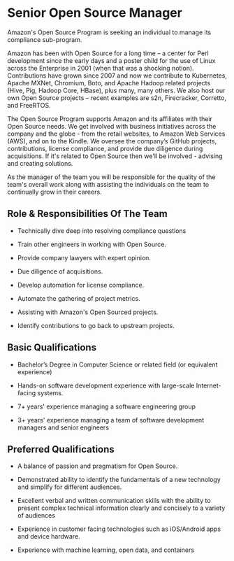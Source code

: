 # Senior Open Source Manager

Amazon's Open Source Program is seeking an individual to manage its compliance sub-program.

Amazon has been with Open Source for a long time – a center for Perl development since the early days and a poster child for the use of Linux across the Enterprise in 2001 (when that was a shocking notion). Contributions have grown since 2007 and now we contribute to Kubernetes, Apache MXNet, Chromium, Boto, and Apache Hadoop related projects (Hive, Pig, Hadoop Core, HBase), plus many, many others. We also host our own Open Source projects – recent examples are s2n, Firecracker, Corretto, and FreeRTOS.

The Open Source Program supports Amazon and its affiliates with their Open Source needs. We get involved with business initiatives across the company and the globe - from the retail websites, to Amazon Web Services (AWS), and on to the Kindle. We oversee the company’s GitHub projects, contributions, license compliance, and provide due diligence during acquisitions. If it's related to Open Source then we'll be involved - advising and creating solutions.

As the manager of the team you will be responsible for the quality of the team's overall work along with assisting the individuals on the team to continually grow in their careers.

## Role & Responsibilities Of The Team

* Technically dive deep into resolving compliance questions

* Train other engineers in working with Open Source.

* Provide company lawyers with expert opinion.

* Due diligence of acquisitions.

* Develop automation for license compliance.

* Automate the gathering of project metrics.

* Assisting with Amazon's Open Sourced projects.

* Identify contributions to go back to upstream projects.

## Basic Qualifications

* Bachelor’s Degree in Computer Science or related field (or equivalent experience)

* Hands-on software development experience with large-scale Internet-facing systems.

* 7+ years' experience managing a software engineering group

* 3+ years' experience managing a team of software development managers and senior engineers

## Preferred Qualifications

* A balance of passion and pragmatism for Open Source.

* Demonstrated ability to identify the fundamentals of a new technology and simplify for different audiences.

* Excellent verbal and written communication skills with the ability to present complex technical information clearly and concisely to a variety of audiences

* Experience in customer facing technologies such as iOS/Android apps and device hardware.

* Experience with machine learning, open data, and containers

